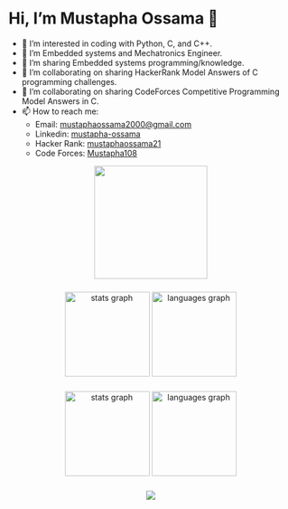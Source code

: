 # Hi, I’m Mustapha Ossama 👋

- 👀 I’m interested in coding with Python, C, and C++.
- 🌱 I’m Embedded systems and Mechatronics Engineer.
- 💞️ I’m sharing Embedded systems programming/knowledge.
- 💞️ I’m collaborating on sharing HackerRank Model Answers of C programming challenges.
- 💞️ I’m collaborating on sharing CodeForces Competitive Programming Model Answers in C.
- 📫 How to reach me:
  - Email: mustaphaossama2000@gmail.com
  - Linkedin: [mustapha-ossama](https://www.linkedin.com/in/mustapha-ossama-21aa72219/)
  - Hacker Rank: [mustaphaossama21](https://www.hackerrank.com/mustaphaossama21)
  - Code Forces: [Mustapha108](https://codeforces.com/profile/Mustapha108)

<div align="center">
  <img height="200" src=""  />
</div>

###

<div align="center">
  <img src="https://github-readme-stats.vercel.app/api?username=muossama&hide_title=false&hide_rank=false&show_icons=true&include_all_commits=true&count_private=true&disable_animations=false&theme=dracula&locale=en&hide_border=false&order=1" height="150" alt="stats graph"  />
  <img src="https://github-readme-stats.vercel.app/api/top-langs?username=muossama&locale=en&hide_title=false&layout=compact&card_width=320&langs_count=5&theme=dracula&hide_border=false&order=2" height="150" alt="languages graph"  />
</div>

###

<div align="center">
  <img src="https://github-readme-stats.vercel.app/api?username=muossama&hide_title=false&hide_rank=false&show_icons=true&include_all_commits=true&count_private=true&disable_animations=false&theme=dracula&locale=en&hide_border=false&order=1" height="150" alt="stats graph"  />
  <img src="https://github-readme-stats.vercel.app/api/top-langs?username=muossama&locale=en&hide_title=false&layout=compact&card_width=320&langs_count=5&theme=dracula&hide_border=false&order=2" height="150" alt="languages graph"  />
</div>

###

<div align="center">
  <img src="https://profile-counter.glitch.me/muossama/count.svg?"  />
</div>

###
